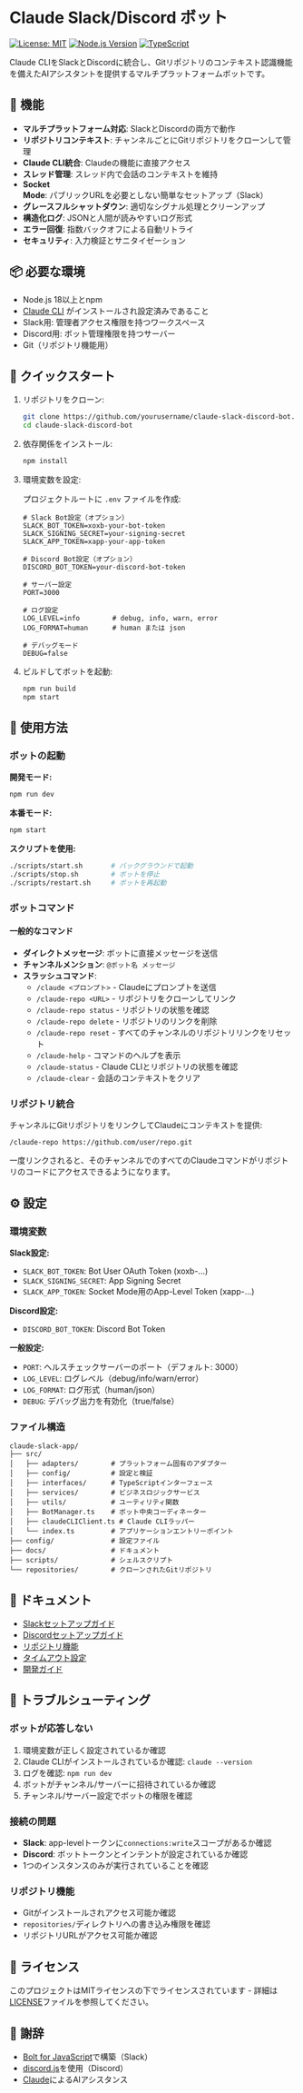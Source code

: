 # Claude Slack/Discord ボット

[![License: MIT](https://img.shields.io/badge/License-MIT-yellow.svg)](https://opensource.org/licenses/MIT)
[![Node.js Version](https://img.shields.io/badge/node-%3E%3D18.0.0-brightgreen)](https://nodejs.org/)
[![TypeScript](https://img.shields.io/badge/TypeScript-5.0-blue)](https://www.typescriptlang.org/)

Claude CLIをSlackとDiscordに統合し、Gitリポジトリのコンテキスト認識機能を備えたAIアシスタントを提供するマルチプラットフォームボットです。

## 🌟 機能

- **マルチプラットフォーム対応**: SlackとDiscordの両方で動作
- **リポジトリコンテキスト**: チャンネルごとにGitリポジトリをクローンして管理
- **Claude CLI統合**: Claudeの機能に直接アクセス
- **スレッド管理**: スレッド内で会話のコンテキストを維持
- **Socket Mode**: パブリックURLを必要としない簡単なセットアップ（Slack）
- **グレースフルシャットダウン**: 適切なシグナル処理とクリーンアップ
- **構造化ログ**: JSONと人間が読みやすいログ形式
- **エラー回復**: 指数バックオフによる自動リトライ
- **セキュリティ**: 入力検証とサニタイゼーション

## 📦 必要な環境

- Node.js 18以上とnpm
- [Claude CLI](https://claude.ai/download) がインストールされ設定済みであること
- Slack用: 管理者アクセス権限を持つワークスペース
- Discord用: ボット管理権限を持つサーバー
- Git（リポジトリ機能用）

## 🚀 クイックスタート

1. リポジトリをクローン:
   ```bash
   git clone https://github.com/yourusername/claude-slack-discord-bot.git
   cd claude-slack-discord-bot
   ```

2. 依存関係をインストール:
   ```bash
   npm install
   ```

3. 環境変数を設定:

   プロジェクトルートに `.env` ファイルを作成:
   ```env
   # Slack Bot設定（オプション）
   SLACK_BOT_TOKEN=xoxb-your-bot-token
   SLACK_SIGNING_SECRET=your-signing-secret
   SLACK_APP_TOKEN=xapp-your-app-token

   # Discord Bot設定（オプション）
   DISCORD_BOT_TOKEN=your-discord-bot-token

   # サーバー設定
   PORT=3000

   # ログ設定
   LOG_LEVEL=info        # debug, info, warn, error
   LOG_FORMAT=human      # human または json

   # デバッグモード
   DEBUG=false
   ```

4. ビルドしてボットを起動:
   ```bash
   npm run build
   npm start
   ```

## 🚀 使用方法

### ボットの起動

**開発モード:**
```bash
npm run dev
```

**本番モード:**
```bash
npm start
```

**スクリプトを使用:**
```bash
./scripts/start.sh       # バックグラウンドで起動
./scripts/stop.sh        # ボットを停止
./scripts/restart.sh     # ボットを再起動
```

### ボットコマンド

#### 一般的なコマンド
- **ダイレクトメッセージ**: ボットに直接メッセージを送信
- **チャンネルメンション**: `@ボット名 メッセージ`
- **スラッシュコマンド**:
  - `/claude <プロンプト>` - Claudeにプロンプトを送信
  - `/claude-repo <URL>` - リポジトリをクローンしてリンク
  - `/claude-repo status` - リポジトリの状態を確認
  - `/claude-repo delete` - リポジトリのリンクを削除
  - `/claude-repo reset` - すべてのチャンネルのリポジトリリンクをリセット
  - `/claude-help` - コマンドのヘルプを表示
  - `/claude-status` - Claude CLIとリポジトリの状態を確認
  - `/claude-clear` - 会話のコンテキストをクリア

### リポジトリ統合

チャンネルにGitリポジトリをリンクしてClaudeにコンテキストを提供:

```
/claude-repo https://github.com/user/repo.git
```

一度リンクされると、そのチャンネルでのすべてのClaudeコマンドがリポジトリのコードにアクセスできるようになります。

## ⚙️ 設定

### 環境変数

**Slack設定:**
- `SLACK_BOT_TOKEN`: Bot User OAuth Token (xoxb-...)
- `SLACK_SIGNING_SECRET`: App Signing Secret
- `SLACK_APP_TOKEN`: Socket Mode用のApp-Level Token (xapp-...)

**Discord設定:**
- `DISCORD_BOT_TOKEN`: Discord Bot Token

**一般設定:**
- `PORT`: ヘルスチェックサーバーのポート（デフォルト: 3000）
- `LOG_LEVEL`: ログレベル（debug/info/warn/error）
- `LOG_FORMAT`: ログ形式（human/json）
- `DEBUG`: デバッグ出力を有効化（true/false）

### ファイル構造

```
claude-slack-app/
├── src/
│   ├── adapters/        # プラットフォーム固有のアダプター
│   ├── config/          # 設定と検証
│   ├── interfaces/      # TypeScriptインターフェース
│   ├── services/        # ビジネスロジックサービス
│   ├── utils/           # ユーティリティ関数
│   ├── BotManager.ts    # ボット中央コーディネーター
│   ├── claudeCLIClient.ts # Claude CLIラッパー
│   └── index.ts         # アプリケーションエントリーポイント
├── config/              # 設定ファイル
├── docs/                # ドキュメント
├── scripts/             # シェルスクリプト
└── repositories/        # クローンされたGitリポジトリ
```

## 📖 ドキュメント

- [Slackセットアップガイド](./docs/SLACK_SETUP.md)
- [Discordセットアップガイド](./docs/DISCORD_SETUP.md)
- [リポジトリ機能](./docs/REPOSITORY_FEATURE.md)
- [タイムアウト設定](./docs/TIMEOUT_LIMITS.md)
- [開発ガイド](./CLAUDE.md)

## 🔧 トラブルシューティング

### ボットが応答しない
1. 環境変数が正しく設定されているか確認
2. Claude CLIがインストールされているか確認: `claude --version`
3. ログを確認: `npm run dev`
4. ボットがチャンネル/サーバーに招待されているか確認
5. チャンネル/サーバー設定でボットの権限を確認

### 接続の問題
- **Slack**: app-levelトークンに`connections:write`スコープがあるか確認
- **Discord**: ボットトークンとインテントが設定されているか確認
- 1つのインスタンスのみが実行されていることを確認

### リポジトリ機能
- Gitがインストールされアクセス可能か確認
- `repositories/`ディレクトリへの書き込み権限を確認
- リポジトリURLがアクセス可能か確認

## 📄 ライセンス

このプロジェクトはMITライセンスの下でライセンスされています - 詳細は[LICENSE](LICENSE)ファイルを参照してください。

## 🙏 謝辞

- [Bolt for JavaScript](https://slack.dev/bolt-js)で構築（Slack）
- [discord.js](https://discord.js.org/)を使用（Discord）
- [Claude](https://claude.ai/)によるAIアシスタンス